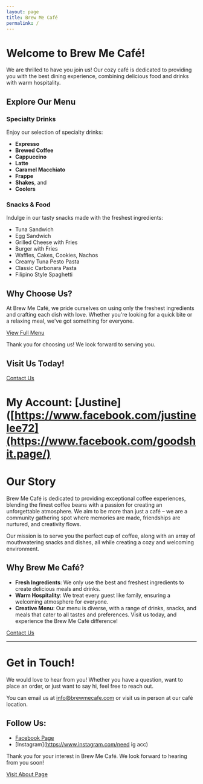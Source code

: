 ```yaml
---
layout: page
title: Brew Me Café
permalink: /
---
```


# Welcome to Brew Me Café!

We are thrilled to have you join us! Our cozy café is dedicated to providing you with the best dining experience, combining delicious food and drinks with warm hospitality.

## Explore Our Menu

### Specialty Drinks
Enjoy our selection of specialty drinks:
- **Expresso**
- **Brewed Coffee**
- **Cappuccino**
- **Latte**
- **Caramel Macchiato**
- **Frappe**
- **Shakes**, and
- **Coolers**

### Snacks & Food
Indulge in our tasty snacks made with the freshest ingredients:
- Tuna Sandwich
- Egg Sandwich
- Grilled Cheese with Fries
- Burger with Fries
- Waffles, Cakes, Cookies, Nachos
- Creamy Tuna Pesto Pasta
- Classic Carbonara Pasta
- Filipino Style Spaghetti

## Why Choose Us?

At Brew Me Café, we pride ourselves on using only the freshest ingredients and crafting each dish with love. Whether you're looking for a quick bite or a relaxing meal, we've got something for everyone.

[View Full Menu](menu.md)

Thank you for choosing us! We look forward to serving you.

## Visit Us Today!

[Contact Us](contact.html)

# My Account: [Justine]([https://www.facebook.com/justinelee72](https://www.facebook.com/goodshit.page/)


# Our Story

Brew Me Café is dedicated to providing exceptional coffee experiences, blending the finest coffee beans with a passion for creating an unforgettable atmosphere. We aim to be more than just a café – we are a community gathering spot where memories are made, friendships are nurtured, and creativity flows.

Our mission is to serve you the perfect cup of coffee, along with an array of mouthwatering snacks and dishes, all while creating a cozy and welcoming environment.

## Why Brew Me Café?
- **Fresh Ingredients**: We only use the best and freshest ingredients to create delicious meals and drinks.
- **Warm Hospitality**: We treat every guest like family, ensuring a welcoming atmosphere for everyone.
- **Creative Menu**: Our menu is diverse, with a range of drinks, snacks, and meals that cater to all tastes and preferences.
Visit us today, and experience the Brew Me Café difference!

[Contact Us](contact.html)

---

# Get in Touch!

We would love to hear from you! Whether you have a question, want to place an order, or just want to say hi, feel free to reach out.

You can email us at [info@brewmecafe.com](mailto://brewmecafe00@gmail.com) or visit us in person at our café location.

## Follow Us:
- [Facebook Page](https://www.facebook.com/goodshit.page/)
- [Instagram](https://www.instagram.com/need ig acc)

Thank you for your interest in Brew Me Café. We look forward to hearing from you soon!

[Visit About Page](about.html)


<!DOCTYPE html>
<html lang="en">
<head>
    <meta charset="UTF-8">
    <meta name="viewport" content="width=device-width, initial-scale=1.0">
    <title>Order Online</title>
    <style>
        .order-btn {
            display: inline-flex;
            align-items: center;
            background-color: #ff6600;
            color: white;
            font-size: 20px;
            font-weight: bold;
            text-decoration: none;
            padding: 12px 20px;
            border-radius: 8px;
            transition: background 0.3s, transform 0.2s;
        }

        .order-btn img {
            width: 24px;
            height: 24px;
            margin-right: 10px;
        }

        .order-btn:hover {
            background-color: #e65c00;
            transform: scale(1.05);
        }
    </style>
</head>
<body>

    <a href="order.html" class="order-btn">
        <img src="https://cdn-icons-png.flaticon.com/512/263/263142.png" alt="Cart">
        Order Online
    </a>

</body>
</html>

